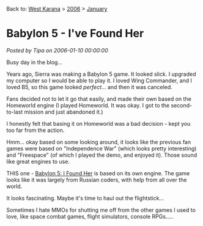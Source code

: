 Back to: [West Karana](/posts/westkarana.md) > [2006](/posts/2006/westkarana.md) > [January](./westkarana.md)
# Babylon 5 - I&#039;ve Found Her

*Posted by Tipa on 2006-01-10 00:00:00*

Busy day in the blog...

Years ago, Sierra was making a Babylon 5 game. It looked slick. I upgraded my computer so I would be able to play it. I loved Wing Commander, and I loved B5, so this game looked *perfect*... and then it was canceled.

Fans decided not to let it go that easily, and made their own based on the Homeworld engine (I played Homeworld. It was okay. I got to the second-to-last mission and just abandoned it.)

I honestly felt that basing it on Homeworld was a bad decision - kept you too far from the action.

Hmm... okay based on some looking around, it looks like the previous fan games were based on "Independence War" (which looks pretty interesting) and "Freespace" (of which I played the demo, and enjoyed it). Those sound like great engines to use.

THIS one - [Babylon 5: I Found Her](http://ifh.firstones.com/) is based on its own engine. The game looks like it was largely from Russian coders, with help from all over the world.

It looks fascinating. Maybe it's time to haul out the flightstick...

Sometimes I hate MMOs for shutting me off from the other games I used to love, like space combat games, flight simulators, console RPGs.....
